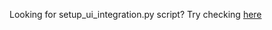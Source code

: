 Looking for setup_ui_integration.py script? Try checking [here](https://github.com/DataBiosphere/jade-data-repo/pull/1622)
